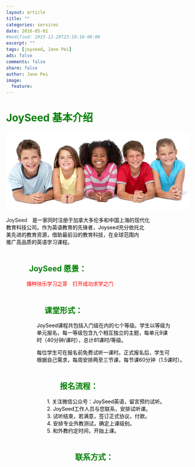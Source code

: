 ```yaml
---
layout: article
title: ""
categories: services
date: 2016-05-01
#modified: 2015-12-29T23:18:10-08:00
excerpt: ""
tags: [joyseed, Jane Pei]
ads: false
comments: false
share: false
author: Jane Pei
image:
  feature:
---
```

# <font color="green">JoySeed 基本介绍</font>
<div align="center">
<img src="../images/kids-001.jpg"  alt="class struct"/>
</div>

JoySeed&emsp;<font color="black">是一家同时注册于加拿大多伦多和中国上海的现代化     <br/>
教育科技公司。作为英语教育的先锋者，Joyseed充分依托北     <br/>
美先进的教育资源，借助最前沿的教育科技，在全球范围内      <br/>
推广高品质的英语学习课程。                                <br/><br/></font>

## <font color="green">&emsp;&emsp;&emsp;JoySeed 愿景：</font>              
&emsp;&emsp;&emsp;&emsp;<font color="red">播种快乐学习之芽&emsp;打开成功求学之门        <br/><br/></font>

## <font color="green">&emsp;&emsp;&emsp;&emsp;&emsp;课堂形式： </font>                  
&emsp;&emsp;&emsp;&emsp;&emsp;&emsp;<font color="black">JoySeed课程共包括入门级在内的七个等级。学生以等级为     <br/>
&emsp;&emsp;&emsp;&emsp;&emsp;&emsp;单元报名，每一等级包含九个相互独立的主题，每单元9课     <br/>
&emsp;&emsp;&emsp;&emsp;&emsp;&emsp;时（40分钟/课时），总计81课时/等级。                    <br/></font>
  
&emsp;&emsp;&emsp;&emsp;&emsp;&emsp;<font color="black">每位学生可在报名前免费试听一课时。正式报名后，学生可           <br/>
&emsp;&emsp;&emsp;&emsp;&emsp;&emsp;根据自己需求，每周安排两至三节课，每节课60分钟（1.5课时）。    <br/><br/></font>

## <font color="green">&emsp;&emsp;&emsp;&emsp;&emsp;&emsp;&emsp;报名流程： </font>            
&emsp;&emsp;&emsp;&emsp;&emsp;&emsp;&emsp;&emsp;<font color="black">1.	关注微信公众号：JoySeed英语，留言预约试听。          <br/>
&emsp;&emsp;&emsp;&emsp;&emsp;&emsp;&emsp;&emsp;2.	JoySeed工作人员与您联系，安排试听课。                <br/>
&emsp;&emsp;&emsp;&emsp;&emsp;&emsp;&emsp;&emsp;3.	试听结束，若满意，签订正式协议，付款。               <br/>
&emsp;&emsp;&emsp;&emsp;&emsp;&emsp;&emsp;&emsp;4.	安排专业外教测试，确定上课级别。                     <br/>
&emsp;&emsp;&emsp;&emsp;&emsp;&emsp;&emsp;&emsp;5.	和外教约定时间，开始上课。                           <br/><br/></font>
  
## <font color="green">&emsp;&emsp;&emsp;&emsp;&emsp;&emsp;&emsp;&emsp;&emsp;联系方式：</font>   

